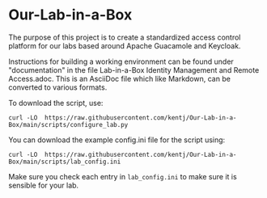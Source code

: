 # Our-Lab-in-a-Box

The purpose of this project is to create a standardized access control platform for our labs based around Apache Guacamole and Keycloak.

Instructions for building a working environment can be found under "documentation" in the file Lab-in-a-Box Identity Management and Remote Access.adoc.  This is an AsciiDoc file which like Markdown, can be converted to various formats.

To download the script, use:

`curl -LO  https://raw.githubusercontent.com/kentj/Our-Lab-in-a-Box/main/scripts/configure_lab.py`

You can download the example config.ini file for the script using:

`curl -LO  https://raw.githubusercontent.com/kentj/Our-Lab-in-a-Box/main/scripts/lab_config.ini`

Make sure you check each entry in `lab_config.ini` to make sure it is sensible for your lab.  
